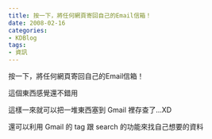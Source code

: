 ```yaml
---
title: 按一下，將任何網頁寄回自己的Email信箱！
date: 2008-02-16
categories:
- KDBlog
tags:
- 資訊
---
```

按一下，將任何網頁寄回自己的Email信箱！



這個東西感覺還不錯用

這樣一來就可以把一堆東西塞到 Gmail 裡存查了...XD

還可以利用 Gmail 的 tag 跟 search 的功能來找自己想要的資料

